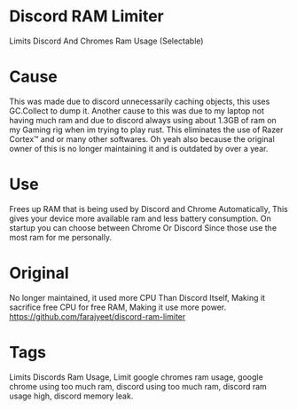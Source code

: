 # Discord RAM Limiter
Limits Discord And Chromes Ram Usage (Selectable)


# Cause
This was made due to discord unnecessarily caching objects, this uses GC.Collect to dump it. Another cause to this was due to my laptop not having much ram and due to discord always using about 1.3GB of ram on my Gaming rig when im trying to play rust.
This eliminates the use of Razer Cortex™ and or many other softwares.
Oh yeah also because the original owner of this is no longer maintaining it and is outdated by over a year.


# Use
Frees up RAM that is being used by Discord and Chrome Automatically, This gives your device more available ram and less battery consumption.
On startup you can choose between Chrome Or Discord Since those use the most ram for me personally.


# Original
No longer maintained, it used more CPU Than Discord Itself, Making it sacrifice free CPU for free RAM, Making it use more power.
https://github.com/farajyeet/discord-ram-limiter

# Tags
Limits Discords Ram Usage, Limit google chromes ram usage, google chrome using too much ram, discord using too much ram, discord ram usage high, discord memory leak.
